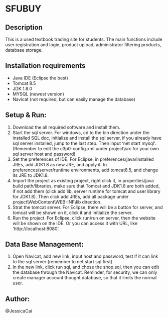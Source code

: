 # SFUBUY


## Description

This is a used textbook trading site for students. The main functions include user registration and login, product upload, administrator filtering products, database storage.

## Installation requirements

* Java IDE (Eclipse the best)
* Tomcat 8.5
* JDK 1.8.0
* MYSQL (newest version)
* Navicat (not required, but can easily manage the database)

## Setup & Run:


1.	Download the all required software and install them.
2.	Start the sql server. For windows, cd to the bin direction under the installed SQL doc, initialize and install the sql server, if you already have sql server installed, jump to the last step. Then input ‘net start mysql’. (Remember to edit the c3p0-config.xml under project\src for your own sql server host and password)
3.	Set the preferences of IDE. For Eclipse, in preferences/java/installed JREs, add JDK1.8 as new JRE, and apply it. In preferences/server/runtime environments, add tomcat8.5, and change its JRE to JDK1.8.
4.	Import the project as existing project, right click it, in properties/java build path/libraries, make sure that Tomcat and JDK1.8 are both added, if not add them (click add lib, server runtime for tomcat and user library for JDK1.8). Then click add JREs, add all package under project\WebContent\WEB-INF\lib direction. 
5.	Strat the tomcat server. For Eclipse, there will be a button for server, and tomcat will be shown on it, click it and initialize the server.
6.	Run the project. For Eclipse, click run/run on server, then the website will be shown on the IDE. Or you can access it with URL, like ‘http://localhost:8080’.

## Data Base Management:

1.	Open Navicat, add new link, input host and password, test if it can link to the sql server (remember to net start sql first)
2.	In the new link, click run sql, and chose the shop.sql, then you can edit the database through the Navicat. Reminder, for security, we can only create manager account thought database, so that it limits the normal user.

## Author:

@JessicaCai



